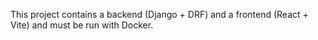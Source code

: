 <!-- Use this file to provide workspace-specific custom instructions to Copilot. For more details, visit https://code.visualstudio.com/docs/copilot/copilot-customization#_use-a-githubcopilotinstructionsmd-file -->

This project contains a backend (Django + DRF) and a frontend (React + Vite) and must be run with Docker.
